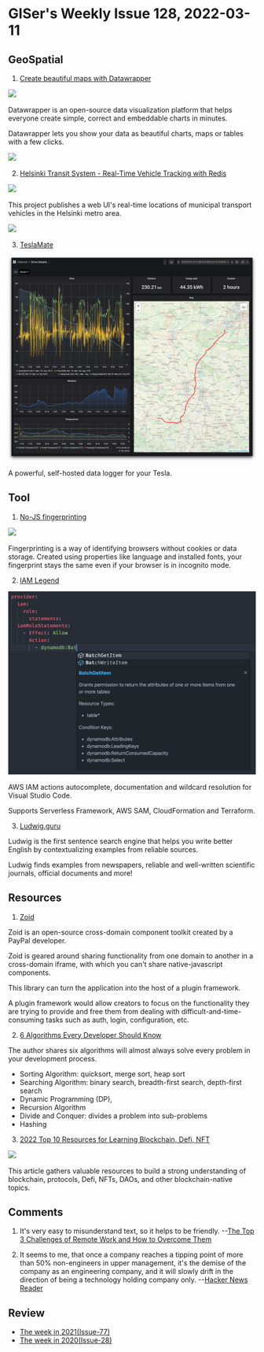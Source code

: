 # GISer's Weekly Issue 128, 2022-03-11

## GeoSpatial

1. [Create beautiful maps with Datawrapper](https://www.datawrapper.de/maps)

![](https://d33v4339jhl8k0.cloudfront.net/docs/assets/588089eddd8c8e484b24e90a/images/6151bb9c0754e74465f14020/file-WBQrrztctF.gif)

Datawrapper is an open-source data visualization platform that helps everyone create simple, correct and embeddable charts in minutes.

Datawrapper lets you show your data as beautiful charts, maps or tables with a few clicks.

![](https://camo.githubusercontent.com/b7614f61c17fc64ede5394ed785cb01f0628104d47b6109ba4f73c03da76d1d9/68747470733a2f2f63646e2e6265656b6b612e636f6d2f626c6f67696d672f61737365742f3230323230322f6267323032323032303631312e77656270)

2. [Helsinki Transit System - Real-Time Vehicle Tracking with Redis](https://launchpad.redis.com/?id=project%3Aexpert-garbanzo)

![](https://raw.githubusercontent.com/redis-developer/expert-garbanzo/master/docs/Single.png)

This project publishes a web UI's real-time locations of municipal transport vehicles in the Helsinki metro area.

![](https://raw.githubusercontent.com/redis-developer/expert-garbanzo/master/docs/arch.jpg)

3. [TeslaMate](https://github.com/adriankumpf/teslamate)

![](https://github.com/adriankumpf/teslamate/raw/master/website/static/screenshots/drive.png)

A powerful, self-hosted data logger for your Tesla.

## Tool

1. [No-JS fingerprinting](https://noscriptfingerprint.com/)

![](https://camo.githubusercontent.com/bb3ef25860ea27b7327cd4e0764dac344563ca06e1356c70cc2d6fb43f67aee1/68747470733a2f2f63646e2e6265656b6b612e636f6d2f626c6f67696d672f61737365742f3230323230322f6267323032323032303730322e77656270)

Fingerprinting is a way of identifying browsers without cookies or data storage. Created using properties like language and installed fonts, your fingerprint stays the same even if your browser is in incognito mode.

2. [IAM Legend](https://marketplace.visualstudio.com/items?itemName=SebastianBille.iam-legend&ssr=false#overview)

![](https://raw.githubusercontent.com/TastefulElk/iam-legend/master/images/action_suggest.png)

AWS IAM actions autocomplete, documentation and wildcard resolution for Visual Studio Code.

Supports Serverless Framework, AWS SAM, CloudFormation and Terraform.

3. [Ludwig.guru](https://ludwig.guru/)

Ludwig is the first sentence search engine that helps you write better English by contextualizing examples from reliable sources.

Ludwig finds examples from newspapers, reliable and well-written scientific journals, official documents and more!

## Resources

1. [Zoid](https://github.com/krakenjs/zoid)

Zoid is an open-source cross-domain component toolkit created by a PayPal developer.

Zoid is geared around sharing functionality from one domain to another in a cross-domain iframe, with which you can't share native-javascript components.

This library can turn the application into the host of a plugin framework.

A plugin framework would allow creators to focus on the functionality they are trying to provide and free them from dealing with difficult-and-time-consuming tasks such as auth, login, configuration, etc.

2. [6 Algorithms Every Developer Should Know](https://medium.com/dare-to-be-better/6-algorithms-every-developer-should-know-f78b609c7e7c)

The author shares six algorithms will almost always solve every problem in your development process.

- Sorting Algorithm: quicksort, merge sort, heap sort
- Searching Algorithm: binary search, breadth-first search, depth-first search
- Dynamic Programming (DP),
- Recursion Algorithm
- Divide and Conquer: divides a problem into sub-problems
- Hashing

3. [2022 Top 10 Resources for Learning Blockchain, Defi, NFT](https://sunita-parbhu.medium.com/2022-top-10-resources-for-learning-blockchain-defi-nft-cc016e963aad)

![](https://miro.medium.com/max/700/1*2dev2nWrVQ22g_L_-dcYeQ.png)

This article gathers valuable resources to build a strong understanding of blockchain, protocols, Defi, NFTs, DAOs, and other blockchain-native topics.

## Comments

1. It's very easy to misunderstand text, so it helps to be friendly.
   --[The Top 3 Challenges of Remote Work and How to Overcome Them](https://typeshare.co/matthewweeks/posts/the-top-3-challenges-of-remote-work-and-how-to-overcome-them)

2. It seems to me, that once a company reaches a tipping point of more than 50% non-engineers in upper management, it's the demise of the company as an engineering company, and it will slowly drift in the direction of being a technology holding company only.
   --[Hacker News Reader](https://news.ycombinator.com/item?id=29905415)

## Review

- [The week in 2021(Issue-77)](https://github.com/lkcozy/weekly/blob/master/docs/2021/issue-76.md)
- [The week in 2020(Issue-28)](https://github.com/lkcozy/weekly/blob/master/docs/2020/issue-28.md)
